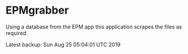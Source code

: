 # EPMgrabber
Using a database from the EPM app this application scrapes the files as required


Latest backup: Sun Aug 25 05:04:01 UTC 2019
